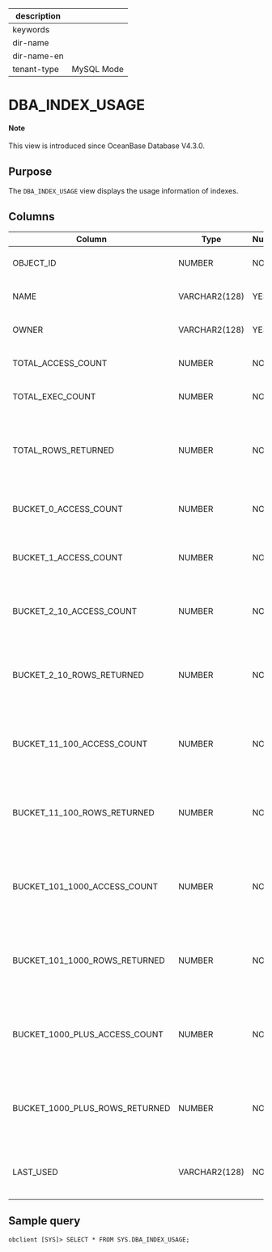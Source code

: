 | description ||
|---|---|
| keywords ||
| dir-name ||
| dir-name-en ||
| tenant-type | MySQL Mode |

# DBA_INDEX_USAGE

<main id="notice" type='explain'>
  <h4>Note</h4>
  <p>This view is introduced since OceanBase Database V4.3.0. </p>
</main>

## Purpose

The `DBA_INDEX_USAGE` view displays the usage information of indexes.

## Columns

| **Column** | **Type** | **Nullable?** | **Description** |
| --- | --- | --- | --- |
| OBJECT_ID | NUMBER | NO | The ID of the index table. |
| NAME | VARCHAR2(128) | YES | The name of the index table. |
| OWNER | VARCHAR2(128) | YES | The name of the database. |
| TOTAL_ACCESS_COUNT | NUMBER | NO | The total number of accesses. |
| TOTAL_EXEC_COUNT | NUMBER | NO | The total number of executions. |
| TOTAL_ROWS_RETURNED | NUMBER | NO | The total number of rows returned based on the index table. |
| BUCKET_0_ACCESS_COUNT | NUMBER | NO | The index table has not been accessed. |
| BUCKET_1_ACCESS_COUNT | NUMBER | NO | The index table has been accessed once. |
| BUCKET_2_10_ACCESS_COUNT | NUMBER | NO | The index table has been accessed 2 to 10 times. |
| BUCKET_2_10_ROWS_RETURNED | NUMBER | NO | 2 to 10 rows have been returned based on the index table. |
| BUCKET_11_100_ACCESS_COUNT | NUMBER | NO | The index table has been accessed 11 to 100 times. |
| BUCKET_11_100_ROWS_RETURNED | NUMBER | NO | 11 to 100 rows have been returned based on the index table. |
| BUCKET_101_1000_ACCESS_COUNT | NUMBER | NO | The index table has been accessed 101 to 1000 times. |
| BUCKET_101_1000_ROWS_RETURNED | NUMBER | NO | 101 to 1000 rows have been returned based on the index table. |
| BUCKET_1000_PLUS_ACCESS_COUNT | NUMBER | NO | The index table has been accessed more than 1000 times. |
| BUCKET_1000_PLUS_ROWS_RETURNED | NUMBER | NO | More than 1000 rows have been returned based on the index table. |
| LAST_USED | VARCHAR2(128) | NO | The time when the index table was last accessed. |

## Sample query

```shell
obclient [SYS]> SELECT * FROM SYS.DBA_INDEX_USAGE;
```

